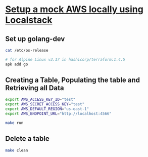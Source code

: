 # [Setup a mock AWS locally using Localstack](https://hsingh.dev/setup-a-mock-aws-locally-using-localstack)

## Set up golang-dev

```sh
cat /etc/os-release

# for Alpine Linux v3.17 in hashicorp/terraform:1.4.5
apk add go
```

## Creating a Table, Populating the table and Retrieving all Data

```sh
export AWS_ACCESS_KEY_ID="test"
export AWS_SECRET_ACCESS_KEY="test"
export AWS_DEFAULT_REGION="us-east-1"
export AWS_ENDPOINT_URL="http://localhost:4566"

make run
```

## Delete a table

```sh
make clean
```
